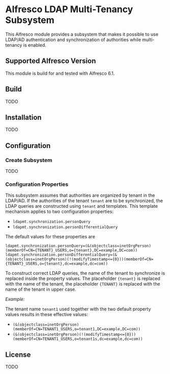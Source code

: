 # Alfresco LDAP Multi-Tenancy Subsystem

This Alfresco module provides a subsystem that makes it possible to use LDAP/AD
authentication and synchronization of authorities while multi-tenancy is
enabled.

## Supported Alfresco Version

This module is build for and tested with Alfresco 6.1.

## Build

TODO

## Installation

TODO

## Configuration

### Create Subsystem

TODO

### Configuration Properties

This subsystem assumes that authorities are organized by tenant in the LDAP/AD.
If the authorities of the tenant `tenant` are to be synchronized, the LDAP
queries are constructed using `tenant` and templates. This template mechanism
applies to two configuration properties:

* `ldapmt.synchronization.personQuery`
* `ldapmt.synchronization.personDifferentialQuery`

The default values for these properties are

```properties
ldapmt.synchronization.personQuery=(&(objectclass=inetOrgPerson)(memberOf=CN={TENANT}_USERS,o={tenant},DC=example,DC=com))
ldapmt.synchronization.personDifferentialQuery=(&(objectclass=inetOrgPerson)(!(modifyTimestamp<={0}))(memberOf=CN={TENANT}_USERS,o={tenant},dc=example,dc=com))
```

To construct correct LDAP queries, the name of the tenant to synchronize is
replaced inside the property values. The placeholder `{tenant}` is replaced
with the name of the tenant, the placeholder `{TENANT}` is replaced with the
name of the tenant in upper case.

*Example:*

The tenant name `tenant1` used together with the two default property values
results in these effective values:

* `(&(objectclass=inetOrgPerson)(memberOf=CN=TENANT1_USERS,o=tenant1,DC=example,DC=com))`
* `(&(objectclass=inetOrgPerson)(!(modifyTimestamp<={0}))(memberOf=CN=TENANT1_USERS,o=tenant1s,dc=example,dc=com))`

## License

TODO
